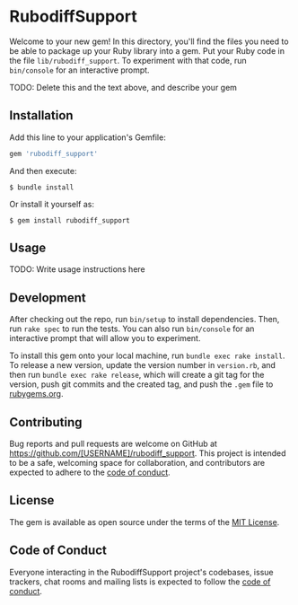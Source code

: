 # RubodiffSupport

Welcome to your new gem! In this directory, you'll find the files you need to be able to package up your Ruby library into a gem. Put your Ruby code in the file `lib/rubodiff_support`. To experiment with that code, run `bin/console` for an interactive prompt.

TODO: Delete this and the text above, and describe your gem

## Installation

Add this line to your application's Gemfile:

```ruby
gem 'rubodiff_support'
```

And then execute:

    $ bundle install

Or install it yourself as:

    $ gem install rubodiff_support

## Usage

TODO: Write usage instructions here

## Development

After checking out the repo, run `bin/setup` to install dependencies. Then, run `rake spec` to run the tests. You can also run `bin/console` for an interactive prompt that will allow you to experiment.

To install this gem onto your local machine, run `bundle exec rake install`. To release a new version, update the version number in `version.rb`, and then run `bundle exec rake release`, which will create a git tag for the version, push git commits and the created tag, and push the `.gem` file to [rubygems.org](https://rubygems.org).

## Contributing

Bug reports and pull requests are welcome on GitHub at https://github.com/[USERNAME]/rubodiff_support. This project is intended to be a safe, welcoming space for collaboration, and contributors are expected to adhere to the [code of conduct](https://github.com/[USERNAME]/rubodiff_support/blob/master/CODE_OF_CONDUCT.md).

## License

The gem is available as open source under the terms of the [MIT License](https://opensource.org/licenses/MIT).

## Code of Conduct

Everyone interacting in the RubodiffSupport project's codebases, issue trackers, chat rooms and mailing lists is expected to follow the [code of conduct](https://github.com/[USERNAME]/rubodiff_support/blob/master/CODE_OF_CONDUCT.md).
